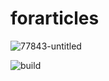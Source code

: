 # forarticles
![77843-untitled](https://user-images.githubusercontent.com/36701979/36487196-27b2e9bc-1742-11e8-8c4e-4b6569399286.png)

![build](https://user-images.githubusercontent.com/36701979/36490712-ba619724-174a-11e8-9e5b-4034a11041c8.png)
